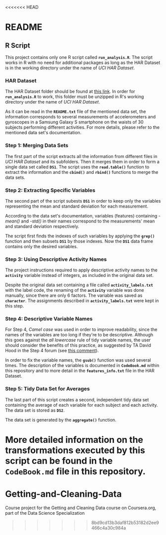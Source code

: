 <<<<<<< HEAD
# README


## R Script

This project contains only one R script called **`run_analysis.R`**. 
The script works in R with no need for additional packages as long as the HAR Dataset is in the working directory under the name of *UCI HAR Dataset*.



### HAR Dataset

The HAR Dataset folder should be found at [this link](https://d396qusza40orc.cloudfront.net/getdata%2Fprojectfiles%2FUCI%20HAR%20Dataset.zip "HAR Dataset"). In order for **`run_analysis.R`** to work, this folder must be unzipped in R's working directory under the name of *UCI HAR Dataset*.

As it can be read in the **`README.txt`** file of the mentioned data set, the information corresponds to several measurements of accelerometers and gyroscopes in a Samsung Galaxy S smartphone on the waists of 30 subjects performing different activities. For more details, please refer to the mentioned data set's documentation.



### Step 1: Merging Data Sets

The first part of the script extracts all the information from different files in *UCI HAR Dataset* and its subfolders. Then it merges them in order to form a single data set called **`DS1`**. The script uses the **`read.table()`** function to extract the information and the **`cbind()`** and **`rbind()`** functions to merge the data sets.



### Step 2: Extracting Specific Variables

The second part of the script subests **`DS1`** in order to keep only the variables representing the mean and standard deviation for each measurement.

According to the data set's documentation, variables (features) containing *-mean()* and *-std()* in their names correspond to the measurements' mean and standard deviation respectively. 

The script first finds the indexes of such variables by applying the **`grep()`** function and then subsets **`DS1`** by those indexes. Now the **`DS1`** data frame contains only the desired variables.



### Step 3: Using Descriptive Activity Names

The project instructions required to apply descriptive activity names to the **`activity`** variable instead of integers, as included in the original data set. 

Despite the original data set containing a file called **`activity_labels.txt`** with the label code, the renaming of the **`activity`** variable was done manually, since there are only 6 factors. The variable was saved as **`character`**. The assignments described in **`activity_labels.txt`** were kept in this step.



### Step 4: Descriptive Variable Names

For Step 4, *Camel case* was used in order to improve readability, since the names of the variables are too long if they're to be descriptive. Although this goes against the *all lowercase* rule of tidy variable names, the user should consider the benefits of this practice, as suggested by TA David Hood in the Step 4 forum (see [this comment](https://class.coursera.org/getdata-006/forum/thread?thread_id=132#comment-329 "TA David Hood's suggestion")). 

In order to fix the variable names, the **`gsub()`** function was used several times. The description of the variables is documented in **`CodeBook.md`** within this repository and to more detail in the **`features_info.txt`** file in the HAR Dataset.



### Step 5: Tidy Data Set for Averages

The last part of this script creates a second, independent tidy data set containing the average of each variable for each subject and each activity. The data set is stored as **`DS2`**.

The data set is generated by the **`aggregate()`** function.

More detailed information on the transformations executed by this script can be found in the **`CodeBook.md`** file in this repository.
=======
Getting-and-Cleaning-Data
=========================

Course project for the Getting and Cleaning Data course on Coursera.org, part of the Data Science Specialization
>>>>>>> 8bd9cd13b3daf812b53182d2ee9466c4a30c984a
